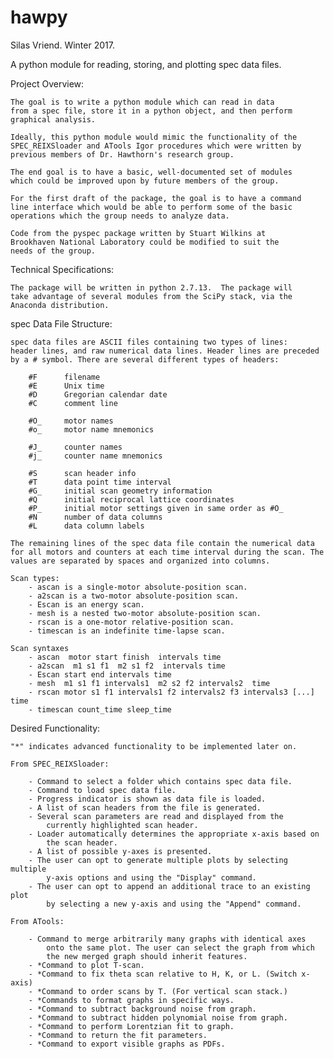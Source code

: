 # hawpy
Silas Vriend. Winter 2017.

A python module for reading, storing, and plotting spec data files.

Project Overview:
 
    The goal is to write a python module which can read in data
    from a spec file, store it in a python object, and then perform 
    graphical analysis.
    
    Ideally, this python module would mimic the functionality of the 
    SPEC_REIXSloader and ATools Igor procedures which were written by 
    previous members of Dr. Hawthorn's research group.
    
    The end goal is to have a basic, well-documented set of modules
    which could be improved upon by future members of the group.

    For the first draft of the package, the goal is to have a command
    line interface which would be able to perform some of the basic
    operations which the group needs to analyze data.
    
    Code from the pyspec package written by Stuart Wilkins at 
    Brookhaven National Laboratory could be modified to suit the
    needs of the group.
    
    
Technical Specifications:
    
    The package will be written in python 2.7.13.  The package will
    take advantage of several modules from the SciPy stack, via the
    Anaconda distribution.
    
    
spec Data File Structure:

    spec data files are ASCII files containing two types of lines:
    header lines, and raw numerical data lines. Header lines are preceded 
    by a # symbol. There are several different types of headers:
        
        #F      filename
        #E      Unix time
        #D      Gregorian calendar date
        #C      comment line
        
        #O_     motor names
        #o_     motor name mnemonics
        
        #J_     counter names
        #j_     counter name mnemonics
        
        #S      scan header info
        #T      data point time interval
        #G_     initial scan geometry information
        #Q      initial reciprocal lattice coordinates
        #P_     initial motor settings given in same order as #O_
        #N      number of data columns
        #L      data column labels
        
    The remaining lines of the spec data file contain the numerical data
    for all motors and counters at each time interval during the scan. The 
    values are separated by spaces and organized into columns.

    Scan types: 
        - ascan is a single-motor absolute-position scan. 
        - a2scan is a two-motor absolute-position scan.
        - Escan is an energy scan.
        - mesh is a nested two-motor absolute-position scan.
        - rscan is a one-motor relative-position scan.
        - timescan is an indefinite time-lapse scan.
        
    Scan syntaxes
        - ascan  motor start finish  intervals time
        - a2scan  m1 s1 f1  m2 s1 f2  intervals time
        - Escan start end intervals time
        - mesh  m1 s1 f1 intervals1  m2 s2 f2 intervals2  time
        - rscan motor s1 f1 intervals1 f2 intervals2 f3 intervals3 [...] time
        - timescan count_time sleep_time
 
 
Desired Functionality:

    "*" indicates advanced functionality to be implemented later on.

    From SPEC_REIXSloader:
    
        - Command to select a folder which contains spec data file.
        - Command to load spec data file.
        - Progress indicator is shown as data file is loaded.
        - A list of scan headers from the file is generated.
        - Several scan parameters are read and displayed from the
            currently highlighted scan header.
        - Loader automatically determines the appropriate x-axis based on
            the scan header.
        - A list of possible y-axes is presented. 
        - The user can opt to generate multiple plots by selecting multiple
            y-axis options and using the "Display" command.
        - The user can opt to append an additional trace to an existing plot
            by selecting a new y-axis and using the "Append" command.
            
    From ATools:
    
        - Command to merge arbitrarily many graphs with identical axes 
            onto the same plot. The user can select the graph from which
            the new merged graph should inherit features.
        - *Command to plot T-scan.
        - *Command to fix theta scan relative to H, K, or L. (Switch x-axis)
        - *Command to order scans by T. (For vertical scan stack.)
        - *Commands to format graphs in specific ways.
        - *Command to subtract background noise from graph.
        - *Command to subtract hidden polynomial noise from graph.
        - *Command to perform Lorentzian fit to graph.
        - *Command to return the fit parameters.
        - *Command to export visible graphs as PDFs.
            